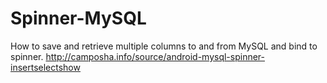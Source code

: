 # Spinner-MySQL
How to save and retrieve multiple columns to and from MySQL and bind to spinner. http://camposha.info/source/android-mysql-spinner-insertselectshow
